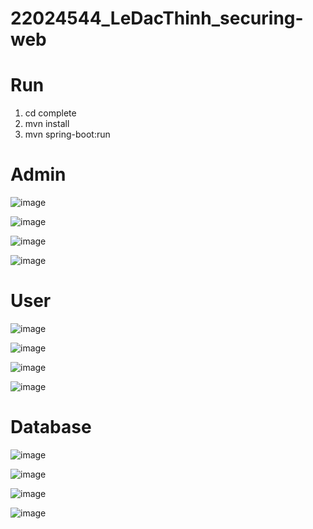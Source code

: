 # 22024544_LeDacThinh_securing-web
# Run
1. cd complete
2. mvn install
3. mvn spring-boot:run

# Admin
![image](https://github.com/user-attachments/assets/1e5c7b84-a593-4080-9ce2-f120d334df81)

![image](https://github.com/user-attachments/assets/21d9e887-601a-4817-ad66-22326d04ec8c)

![image](https://github.com/user-attachments/assets/e9dc6f83-82cc-4ffb-9a2b-b0e389496bee)

![image](https://github.com/user-attachments/assets/ba46e68d-3fd1-40e1-a191-996eeb73f841)

# User
![image](https://github.com/user-attachments/assets/6c8370aa-9f3b-4ccc-9e36-664552487a86)

![image](https://github.com/user-attachments/assets/a572711e-4700-4eb5-a8b4-62ffb87176d1)

![image](https://github.com/user-attachments/assets/96f8ed20-fd68-48eb-89c0-46a8acf49a23)

![image](https://github.com/user-attachments/assets/6bcc53e2-e4b3-4f0f-b074-0afd84506d55)

# Database

![image](https://github.com/user-attachments/assets/d053bdb9-f52d-4067-967f-b9b1506a6fb4)

![image](https://github.com/user-attachments/assets/a9c4cb47-b20a-4594-b17c-f6bd57db48ef)

![image](https://github.com/user-attachments/assets/45e1a2ac-3f7b-46da-96f7-11bfd4812af6)

![image](https://github.com/user-attachments/assets/f0f912b7-ceb5-4794-9006-2a7e2331150b)
